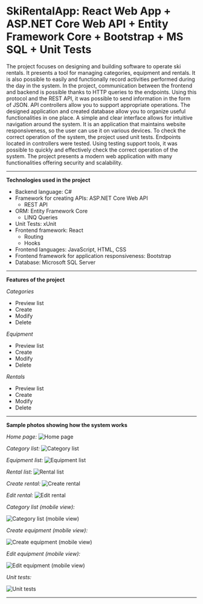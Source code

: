 # SkiRentalApp: React Web App + ASP.NET Core Web API + Entity Framework Core + Bootstrap + MS SQL + Unit Tests

The project focuses on designing and building software to operate ski rentals. It presents a tool for managing categories, equipment and rentals. It is also possible to easily and functionally record activities performed during the day in the system. In the project, communication between the frontend and backend is possible thanks to HTTP queries to the endpoints. Using this protocol and the REST API, it was possible to send information in the form of JSON. API controllers allow you to support appropriate operations. The designed application and created database allow you to organize useful functionalities in one place. A simple and clear interface allows for intuitive navigation around the system. It is an application that maintains website responsiveness, so the user can use it on various devices. To check the correct operation of the system, the project used unit tests. Endpoints located in controllers were tested. Using testing support tools, it was possible to quickly and effectively check the correct operation of the system. The project presents a modern web application with many functionalities offering security and scalability.
    
----------------------------------------

**Technologies used in the project**
- Backend language: C#
- Framework for creating APIs: ASP.NET Core Web API
  - REST API
- ORM: Entity Framework Core
  - LINQ Queries
- Unit Tests: xUnit
- Frontend framework: React
  - Routing
  - Hooks
- Frontend languages: JavaScript, HTML, CSS
- Frontend framework for application responsiveness: Bootstrap
- Database: Microsoft SQL Server

----------------------------------------

**Features of the project**

*Categories*
- Preview list
- Create
- Modify
- Delete

*Equipment*
- Preview list
- Create
- Modify
- Delete

*Rentals*
- Preview list
- Create
- Modify
- Delete

----------------------------------------

**Sample photos showing how the system works**

*Home page:*
![Home page](https://github.com/jakubdziadkowiec17/SkiRentalApp/blob/master/Photos/1.png)

*Category list:*
![Category list](https://github.com/jakubdziadkowiec17/SkiRentalApp/blob/master/Photos/2.png)

*Equipment list:*
![Equipment list](https://github.com/jakubdziadkowiec17/SkiRentalApp/blob/master/Photos/3.png)

*Rental list:*
![Rental list](https://github.com/jakubdziadkowiec17/SkiRentalApp/blob/master/Photos/4.png)

*Create rental:*
![Create rental](https://github.com/jakubdziadkowiec17/SkiRentalApp/blob/master/Photos/5.png)

*Edit rental:*
![Edit rental](https://github.com/jakubdziadkowiec17/SkiRentalApp/blob/master/Photos/6.png)

*Category list (mobile view):*

![Category list (mobile view)](https://github.com/jakubdziadkowiec17/SkiRentalApp/blob/master/Photos/7.png)

*Create equipment (mobile view):*

![Create equipment (mobile view)](https://github.com/jakubdziadkowiec17/SkiRentalApp/blob/master/Photos/8.png)

*Edit equipment (mobile view):*

![Edit equipment (mobile view)](https://github.com/jakubdziadkowiec17/SkiRentalApp/blob/master/Photos/9.png)

*Unit tests:*

![Unit tests](https://github.com/jakubdziadkowiec17/SkiRentalApp/blob/master/Photos/10.png)

----------------------------------------
